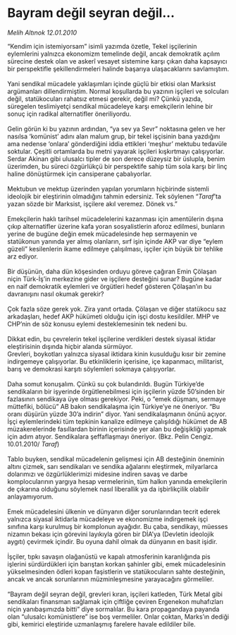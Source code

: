# Bayram değil seyran değil...

*Melih Altınok 12.01.2010*

<div class="yazi">“Kendim için istemiyorsam” isimli yazımda özetle, Tekel işçilerinin eylemlerini yalnızca ekonomizm temelinde değil, ancak demokratik açılım sürecine destek olan ve askerî vesayet sistemine karşı çıkan daha kapsayıcı bir perspektifle şekillendirmeleri halinde başarıya ulaşacaklarını savlamıştım. <br/><br/>Yani sendikal mücadele yaklaşımları içinde güçlü bir etkisi olan Marksist argümanları dillendirmiştim. Normal koşullarda bu yazının işçileri ve solcuları değil, statükocuları rahatsız etmesi gerekir, değil mi? Çünkü yazıda, süregelen teslimiyetçi sendikal mücadeleye karşı emekçilerin lehine bir sonuç için radikal alternatifler öneriliyordu. <br/><br/>Gelin görün ki bu yazının ardından, “ya sev ya Sevr” noktasına gelen ve her nasılsa ‘komünist’ adını alan malum grup, bir tekel işçisinin bana yazdığını ama nedense ‘onlara’ gönderdiğini iddia ettikleri ‘meşhur’ mektubu tedavüle soktular. Çeşitli ortamlarda bu metni yayarak işçileri kışkırtmayı çalışıyorlar. Serdar Akinan gibi ulusalcı tipler de son derece düzeysiz bir üslupla, benim üzerimden, bu süreci özgürlükçü bir perspektife sahip tüm sola karşı bir linç haline dönüştürmek için cansiperane çabalıyorlar. <br/><br/>Mektubun ve mektup üzerinden yapılan yorumların hiçbirinde sistemli ideolojik bir eleştirinin olmadığını tahmin edersiniz. Tek söylenen “<i>Taraf</i>’ta yazan sözde bir Marksist, işçilere akıl veremez. Dönek vs.” <br/><br/>Emekçilerin haklı tarihsel mücadelelerini kazanması için amentülerin dışına çıkıp alternatifler üzerine kafa yoran sosyalistlerin aforoz edilmesi, bunların yerine de bugüne değin emek mücadelesinde hep sermayenin ve statükonun yanında yer almış olanların, sırf işin içinde AKP var diye “eylem güzeli” kesilenlerin ikame edilmeye çalışılması, işçiler için büyük bir tehlike arz ediyor. <br/><br/>Bir düşünün, daha dün köşesinden orduyu göreve çağıran Emin Çölaşan niçin Türk-İş’in merkezine gider ve işçilere desteğini sunar? Bugüne kadar en naif demokratik eylemleri ve örgütleri hedef gösteren Çölaşan’ın bu davranışını nasıl okumak gerekir? <br/><br/>Çok fazla söze gerek yok. Zira yanıt ortada. Çölaşan ve diğer statükocu saz arkadaşları, hedef AKP hükümeti olduğu için işçi dostu kesildiler. MHP ve CHP’nin de söz konusu eylemi desteklemesinin tek nedeni bu. <br/><br/>Dikkat edin, bu çevrelerin tekel işçilerine verdikleri destek siyasal iktidar eleştirisinin dışında hiçbir alanda sürmüyor. <br/>Grevleri, boykotları yalnızca siyasal iktidara kinin kusulduğu kısır bir zemine indirgemeye çalışıyorlar. Bu etkinliklerin içerisine, içe kapanmacı, militarist, barış ve demokrasi karşıtı söylemleri sokmaya çalışıyorlar. <br/><br/>Daha somut konuşalım. Çünkü su çok bulandırıldı. Bugün Türkiye’de sendikaların bir işyerinde örgütlenebilmesi için işçilerin yüzde 50’sinden bir fazlasının sendikaya üye olması gerekiyor. Peki, o “emek düşmanı, sermaye müttefiki, bölücü” AB bakın sendikalaşma için Türkiye’ye ne öneriyor. “Bu oranı düşürün yüzde 30’a indirin” diyor. Yani sendikalaşmanın önünü açıyor. İşçi eylemlerindeki tüm tepkinin kanalize edilmeye çalışıldığı hükümet de AB müzakerelerinde fasıllardan birinin içerisinde yer alan bu değişikliği yapmak için adım atıyor. Sendikalara şeffaflaşmayı öneriyor. (Bkz. Pelin Cengiz. 10.01.2010/ <i>Taraf</i>) <br/><br/>Tablo buyken, sendikal mücadelenin gelişmesi için AB desteğinin öneminin altını çizmek, sarı sendikaları ve sendika ağalarını eleştirmek, milyarlarca dolarımızı ve özgürlüklerimizi midesine indiren savaş ve darbe komplocularının yargıya hesap vermelerinin, tüm halkın yanında emekçilerin de çıkarına olduğunu söylemek nasıl liberallik ya da işbirlikçilik olabilir anlayamıyorum. <br/><br/>Emek mücadelesini ülkenin ve dünyanın diğer sorunlarından tecrit ederek yalnızca siyasal iktidarla mücadeleye ve ekonomizme indirgemek işçi sınıfına karşı kurulmuş bir komplonun ayağıdır. Bu çaba, sendikayı, müesses nizamın bekası için görevini layıkıyla gören bir DİA’ya (Devletin ideolojik aygıtı) çevirmek içindir. Bu oyuna dahil olmak da dünyanın en basit işidir. <br/><br/>İşçiler, tıpkı savaşın olağanüstü ve kapalı atmosferinin karanlığında pis işlerini sürdürdükleri için barıştan korkan şahinler gibi, emek mücadelesinin yükselmesinden ödleri kopan faşistlerin ve statükocuların sahte desteğinin, ancak ve ancak sorunlarının müzminleşmesine yarayacağını görmeliler. <br/><br/>“Bayram değil seyran değil, grevleri kıran, işçileri katleden, Türk Metal gibi sendikaları finansman sağlamak için çiftliğe çeviren Ergenekon muhafızları niçin yanıbaşımızda bitti” diye sormalılar. Bu kara propagandaya payanda olan “ulusalcı komünistlere” ise boş vermeliler. Onlar çoktan, Marks’ın dediği gibi, kemirici eleştiride uzmanlaşmış farelere havale edildiler bile.
              </div>

